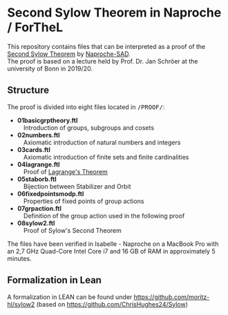 # Second Sylow Theorem in Naproche / ForTheL

This repository contains files that can be interpreted as a proof of the [Second Sylow Theorem](https://en.wikipedia.org/wiki/Sylow_theorems) by [Naproche-SAD](https://github.com/Naproche/Naproche-SAD).  
The proof is based on a lecture held by Prof. Dr. Jan Schröer at the university of Bonn in 2019/20.


## Structure

The proof is divided into eight files located in <tt>/PROOF/</tt>:

- **01basicgrptheory.ftl**  
&ensp;&ensp;Introduction of groups, subgroups and cosets
- **02numbers.ftl**  
&ensp;&ensp;Axiomatic introduction of natural numbers and integers
- **03cards.ftl**  
&ensp;&ensp;Axiomatic introduction of finite sets and finite cardinalities
- **04lagrange.ftl**  
&ensp;&ensp;Proof of [Lagrange's Theorem](https://en.wikipedia.org/wiki/Lagrange%27s_theorem_(group_theory))
- **05staborb.ftl**  
&ensp;&ensp;Bijection between Stabilizer and Orbit
- **06fixedpointsmodp.ftl**  
&ensp;&ensp;Properties of fixed points of group actions
- **07grpaction.ftl**  
&ensp;&ensp;Definition of the group action used in the following proof
- **08sylow2.ftl**  
&ensp;&ensp;Proof of Sylow's Second Theorem

The files have been verified in Isabelle - Naproche on a MacBook Pro with an 2,7 GHz Quad-Core Intel Core i7 and 16 GB of RAM in approximately 5 minutes.

## Formalization in Lean

A formalization in LEAN can be found under https://github.com/moritz-hl/sylow2 (based on https://github.com/ChrisHughes24/Sylow)

